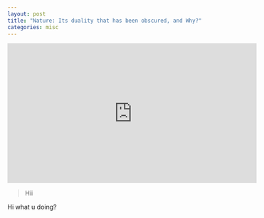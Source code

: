 ```yaml
---
layout: post
title: "Nature: Its duality that has been obscured, and Why?"
categories: misc
---
```


<div align="center">
  
<iframe width="560" height="315" src="https://www.youtube.com/embed/ze9-ARjL-ZA" title="YouTube video player" frameborder="0" allow="accelerometer; autoplay; clipboard-write; encrypted-media; gyroscope; picture-in-picture"> </iframe>
  
</div>

>Hii


Hi what u doing?
